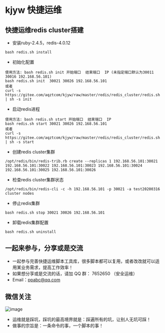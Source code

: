# kjyw 快捷运维


## 快捷运维redis cluster搭建
- 安装ruby-2.4.5，redis-4.0.12
```
bash redis.sh install
```

- 初始化配置
```
使用方法: bash redis.sh init 开始端口  结束端口  IP (未指定端口默认为30011 30016 192.168.56.101)
bash redis.sh init  30021 30026 192.168.56.101
或者
curl -s https://gitee.com/aqztcom/kjyw/raw/master/redis/redis_cluster/redis.sh | sh -s init
```

- 启动redis进程
```
使用方法: bash redis.sh start 开始端口  结束端口  IP
bash redis.sh start 30021 30026 192.168.56.101
或者
curl -s https://gitee.com/aqztcom/kjyw/raw/master/redis/redis_cluster/redis.sh | sh -s start
```

- 创建redis cluster集群
```
/opt/redis/bin/redis-trib.rb create --replicas 1 192.168.56.101:30021 192.168.56.101:30022 192.168.56.101:30023 192.168.56.101:30024 192.168.56.101:30025 192.168.56.101:30026
```

- 检查redis cluster集群状态
```
/opt/redis/bin/redis-cli -c -h 192.168.56.101 -p 30021 -a test20200316 cluster nodes
```

- 停止redis集群
```
bash redis.sh stop 30021 30026 192.168.56.101
```

- 卸载redis集群配置
```
bash redis.sh uninstall
```



## 一起来参与，分享或是交流
- 一起参与完善快捷运维脚本工具库，很多脚本都可以复用，或者改改就可以适用某业务需求，提高工作效率！
- 如果想分享或是交流的话，请加 QQ 群： 7652650 （安全运维）
- Email：ppabc@qq.com


## 微信关注

![image](https://raw.githubusercontent.com/aqzt/kjyw/master/images/aqzt.jpg)

- 运维就是踩坑，踩坑的最高境界就是：踩遍所有的坑，让别人无坑可踩！
- 做事的宗旨是：一条命令的事，一个脚本的事！

